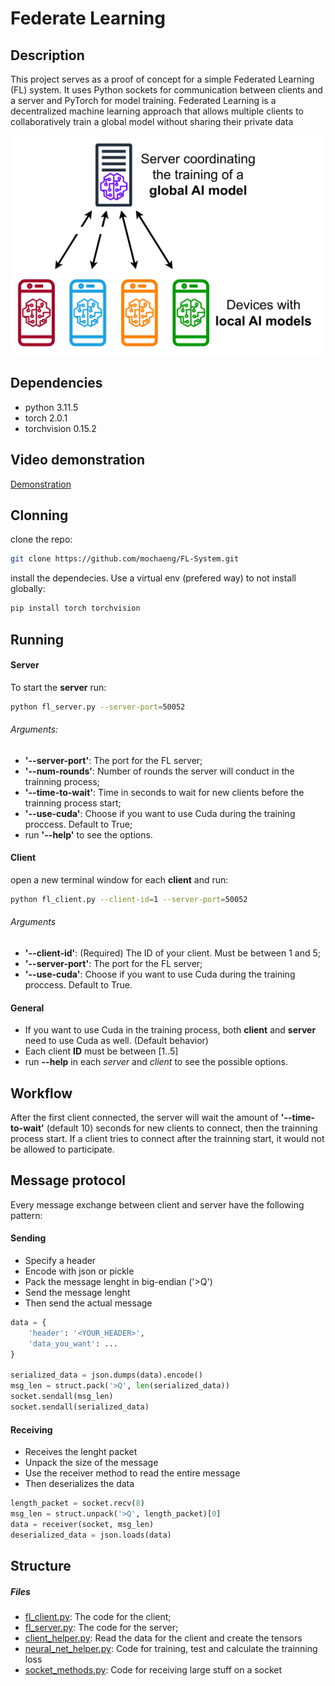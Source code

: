 # Federate Learning 

## Description

This project serves as a proof of concept for a simple Federated Learning (FL) system. It uses Python sockets for communication between clients and a server and PyTorch for model training. Federated Learning is a decentralized machine learning approach that allows multiple clients to collaboratively train a global model without sharing their private data

![FL Image](imgs/fl_img1.png)

## Dependencies

- python 3.11.5
- torch 2.0.1
- torchvision 0.15.2

## Video demonstration

[Demonstration](https://www.youtube.com/watch?v=wjzDCi80uUw)

## Clonning

clone the repo:

```sh
git clone https://github.com/mochaeng/FL-System.git
```

install the dependecies. Use a virtual env (prefered way) to not install globally:

```sh
pip install torch torchvision
```

## Running

#### Server
To start the **server** run:

```sh
python fl_server.py --server-port=50052
```

###### Arguments:

- **'--server-port'**: The port for the FL server;
- **'--num-rounds'**: Number of rounds the server will conduct in the trainning process;
- **'--time-to-wait'**: Time in seconds to wait for new clients before the trainning process start;
- **'--use-cuda'**: Choose if you want to use Cuda during the training proccess. Default to True;
- run **'--help'** to see the options.

#### Client

open a new terminal window for each **client** and run:

```sh
python fl_client.py --client-id=1 --server-port=50052
```

###### Arguments

- **'--client-id'**: (Required) The ID of your client. Must be between 1 and 5;
- **'--server-port'**: The port for the FL server;
- **'--use-cuda'**: Choose if you want to use Cuda during the training proccess. Default to True.

#### General 

- If you want to use Cuda in the training process, both **client** and **server** need to use Cuda as well. (Default behavior)
- Each client **ID** must be between [1..5]
- run **--help** in each _server_ and _client_ to see the possible options.


## Workflow

After the first client connected, the server will wait the amount of **'--time-to-wait'** (default 10) seconds for new clients to connect, then the trainning process start. If a client tries to connect after the trainning start, it would not be allowed to participate.

## Message protocol

Every message exchange between client and server have the following pattern:

#### Sending 

- Specify a header
- Encode with json or pickle
- Pack the message lenght in big-endian ('>Q')
- Send the message lenght
- Then send the actual message

```python
data = {
    'header': '<YOUR_HEADER>',
    'data_you_want': ...
}

serialized_data = json.dumps(data).encode()
msg_len = struct.pack('>Q', len(serialized_data))
socket.sendall(msg_len)
socket.sendall(serialized_data)
```

#### Receiving

- Receives the lenght packet
- Unpack the size of the message
- Use the receiver method to read the entire message
- Then deserializes the data

```python
length_packet = socket.recv(8)
msg_len = struct.unpack('>Q', length_packet)[0]
data = receiver(socket, msg_len)
deserialized_data = json.loads(data)
```

## Structure

##### Files

- [fl_client.py](fl_client.py): The code for the client;
- [fl_server.py](fl_server.py): The code for the server;
- [client_helper.py](client_helper.py): Read the data for the client and create the tensors
- [neural_net_helper.py](neural_net_helper.py): Code for training, test and calculate the trainning loss
- [socket_methods.py](socket_methods.py): Code for receiving large stuff on a socket
